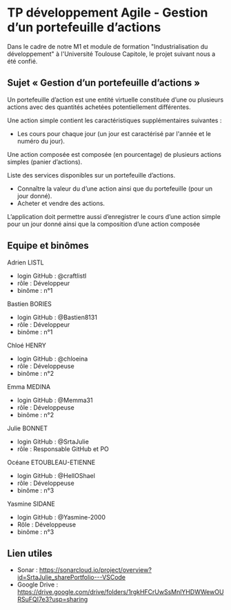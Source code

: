 <!--
Copyright 2025 David Navarre <David.Navarre@irit.fr>.

Licensed under the Apache License, Version 2.0 (the "License");
you may not use this file except in compliance with the License.
You may obtain a copy of the License at

     http://www.apache.org/licenses/LICENSE-2.0

Unless required by applicable law or agreed to in writing, software
distributed under the License is distributed on an "AS IS" BASIS,
WITHOUT WARRANTIES OR CONDITIONS OF ANY KIND, either express or implied.
See the License for the specific language governing permissions and
limitations under the License.
-->

# TP développement Agile - Gestion d’un portefeuille d’actions

Dans le cadre de notre M1 et module de formation "Industrialisation du développement" à l'Université Toulouse Capitole, le projet suivant nous a été confié.

## Sujet « Gestion d’un portefeuille d’actions »
Un portefeuille d’action est une entité virtuelle constituée d’une ou plusieurs actions avec des
quantités achetées potentiellement différentes.

Une action simple contient les caractéristiques supplémentaires suivantes :
- Les cours pour chaque jour (un jour est caractérisé par l'année et le numéro du jour).

Une action composée est composée (en pourcentage) de plusieurs actions simples (panier d’actions).

Liste des services disponibles sur un portefeuille d’actions.
- Connaître la valeur du d’une action ainsi que du portefeuille (pour un jour donné).
- Acheter et vendre des actions.

L’application doit permettre aussi d’enregistrer le cours d’une action simple pour un jour donné ainsi que la composition d’une action composée

## Equipe et binômes

Adrien LISTL
- login GitHub : @craftlistl
- rôle : Développeur
- binôme : n°1

Bastien BORIES
- login GitHub : @Bastien8131
- rôle : Développeur
- binôme : n°1

Chloé HENRY
- login GitHub : @chloeina
- rôle : Développeuse
- binôme : n°2

Emma MEDINA
- login GitHub : @Memma31
- rôle : Développeuse
- binôme : n°2

Julie BONNET
- login GitHub : @SrtaJulie
- rôle : Responsable GitHub et PO

Océane ETOUBLEAU-ETIENNE
- login GitHub : @HellOShael
- rôle : Développeuse
- binôme : n°3
  
Yasmine SIDANE
- login GitHub : @Yasmine-2000
- Rôle : Développeuse
- binôme : n°3

## Lien utiles

  - Sonar : https://sonarcloud.io/project/overview?id=SrtaJulie_sharePortfolio---VSCode
  - Google Drive : https://drive.google.com/drive/folders/1rgkHFCrUwSsMnlYHDWWewOURSuFQI7e3?usp=sharing
